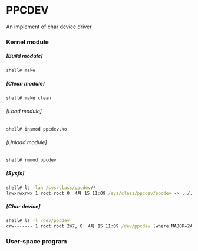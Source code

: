 # PPCDEV

An implement of char device driver

### Kernel module

##### [Build module]
```bat
shell# make 
```

##### [Clean module]
```bat
shell# make clean
```

###### [Load module]
```bat
shell# insmod ppcdev.ko
```

###### [Unload module]
```bat
shell# rmmod ppcdev
```

##### [Sysfs]
```bat
shell# ls -lah /sys/class/ppcdev/*
lrwxrwxrwx 1 root root 0  4月 15 11:09 /sys/class/ppcdev/ppcdev -> ../../devices/virtual/ppcdev/ppcdev

```

##### [Char device]
```bat
shell# ls -l /dev/ppcdev
crw------- 1 root root 247, 0  4月 15 11:09 /dev/ppcdev (where MAJOR=247, MINOR=0 here)
```

### User-space program

